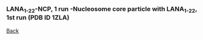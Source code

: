 ### LANA<sub>1-22</sub>-NCP, 1 run -Nucleosome core particle with LANA<sub>1-22</sub>, 1st run (PDB ID 1ZLA)
[Back](https://intbio.github.io/Oleinikov_et_al_2023)

<html lang="en">
  <head>
    <meta charset="utf-8">
    <style>
      .slidecontainer {
        width: 100%;
      }

      .slider {
        -webkit-appearance: none;
        width: 100%;
        height: 10px;
        background: #d3d3d3;
        outline: none;
        opacity: 0.7;
        -webkit-transition: .2s;
        transition: opacity .2s;
      }

      .slider:hover {
        opacity: 1;
      }

      .slider::-webkit-slider-thumb {
        -webkit-appearance: none;
        appearance: none;
        width: 15px;
        height: 15px;
        background: #222222;
        cursor: pointer;
      }

      .slider::-moz-range-thumb {
        width: 25px;
        height: 25px;
        background: #4CAF50;
        cursor: pointer;
      }

    </style>
  </head>

  <body>
<script src="https://d3js.org/d3.v4.js"></script>
<script src="https://unpkg.com/ngl@2.0.0-dev.35/dist/ngl.js"></script>
<script src="https://code.jquery.com/jquery-3.5.1.min.js" integrity="sha256-9/aliU8dGd2tb6OSsuzixeV4y/faTqgFtohetphbbj0=" crossorigin="anonymous"></script>
<script>
  var pdb="trj/lana_for_web.pdb"
  var xtc="trj/lana_for_web.xtc"
  var csvfile="dat/lana_dist_unwrap.csv"
  var trjstep = 5;
  $(document).ready(function() {
    window.stage = new NGL.Stage("viewport0", {
      backgroundColor: "#FFFFFF"
    });
    window.stage.loadFile(pdb).then(function(nucl) {
      var aspectRatio = 2;
      var radius = 1.5;
      var radiusScale = 4;


      var hyper_scheme = NGL.ColormakerRegistry.addSelectionScheme([
        ["orange", ".CA"],
        ["blue", "_N"],
        ["red", "_O"],
        ["grey", "*"]
      ], "DA");
      var residues = NGL.ColormakerRegistry.addSelectionScheme([
        ["blue", "40 and ARG"],
	["lightcyan", "42 and ARG"],
	["cyan", "49 and ARG"],
        ["green", "41 and TYR"],
	["pink", "39 and HIS"],
        ["white", "*"]
      ], "protein");
      
      var shape = new NGL.Shape( "Axes" );
			shape.addArrow( [ 0, 0, -35 ], [ 0, 0, 35 ], [ 0.04, 0.8, 0.03 ], 2.0 );
      shape.addArrow( [ -58, 0, 0 ], [ 58, 0, 0 ], [ 0.8,0.06 ,0.102  ], 2.0 );
      shape.addArrow( [ 0, -55, 0 ], [ 0, 55, 0 ], [ 0.3, 0.3, 0.3 ], 2.0 );
      window.axes = stage.addComponentFromObject( shape );
      window.axes.addRepresentation( "buffer" );
      window.axes.autoView();
      window.axes.setVisibility(false);
      stage.animationControls.rotate([ 0, 0, 0, 0 ],0);
	  stage.setParameters({cameraType: "orthographic"});

      

      window.arg_lys_selection = nucl.addRepresentation('hyperball', {
        "sele": "(ARG or LYS) and not _H",
        color: hyper_scheme,
        radius: 3.5
      });
      window.arg_lys_selection.setVisibility(false);

      window.acidic_patch_selection = nucl.addRepresentation('hyperball', {
        "sele": "((56 61 64 90 81 92 and :C :G) or (102 110 and :D or :H)) and not _H",
        color: residues,
        radius: 3.5
      });
      window.acidic_patch_selection.setVisibility(false);
      
      window.dna_latch_selection = nucl.addRepresentation('hyperball', {
        "sele": "39-49 and (:A or :E) and not _H",
        color: residues,
        radius: 3.5
      });
      window.dna_latch_selection.setVisibility(false);
      
      //H3 39-49 - назвать H3 39-49 DNA latch


      nucl.addRepresentation('cartoon', {
        "sele": ":A :E",
        "color": 0x020AED,
        "aspectRatio": aspectRatio,
        'radiusScale': radiusScale,
        'radiusType': 'sstruc',
        "capped": true,
        'subdiv': 10,
        'diffuseInterior': false,
        'useInteriorColor': false
      });
      nucl.addRepresentation('cartoon', {
        "sele": ":B :F",
        "color": "green",
        "aspectRatio": aspectRatio,
        'radiusScale': radiusScale,
        'radiusType': 'sstruc',
        "capped": true,
        'subdiv': 10,
        'diffuseInterior': false,
        'useInteriorColor': false
      });
      nucl.addRepresentation('cartoon', {
        "sele": ":C :G",
        "color": 0xE0F705,
        "aspectRatio": aspectRatio,
        'radiusScale': radiusScale,
        'radiusType': 'sstruc',
        "capped": true,
        'subdiv': 10,
        'diffuseInterior': false,
        'useInteriorColor': false
      });
      nucl.addRepresentation('cartoon', {
        "sele": ":D :H",
        "color": 0xCE0000,
        "aspectRatio": aspectRatio,
        'radiusScale': radiusScale,
        'radiusType': 'sstruc',
        "capped": true,
        'subdiv': 10,
        'diffuseInterior': false,
        'useInteriorColor': false
      });
      nucl.addRepresentation('spacefill', {
        "sele": ":I and -72 and .C1'",
        "color": "steelblue",
        "radius":5,
        'diffuseInterior': false,
        'useInteriorColor': false
      });
      nucl.addRepresentation('spacefill', {
        "sele": ":J and -73 and .C1'",
        "color": "orange",
        "radius":5,
        'diffuseInterior': false,
        'useInteriorColor': false
      });
      nucl.addRepresentation('cartoon', {
        "sele": ":K",
        "color": 'magenta',
        "aspectRatio": aspectRatio,
        'radiusScale': radiusScale,
        'radiusType': 'sstruc',
        "capped": true,
        'subdiv': 10,
        'diffuseInterior': false,
        'useInteriorColor': false
      });
      window.nucl_cartoon = nucl.addRepresentation('cartoon', {
        "sele": "nucleic",
        "color": 'grey',
        "aspectRatio": aspectRatio,
        "radius": radius,
        "radiusSegments": 1,
        "capped": 0
      });
      window.nucl_base = nucl.addRepresentation('base', {
        "sele": "nucleic",
        "color": 'grey'
      });

      NGL.autoLoad(xtc).then(function(frames) {
        nucl.addTrajectory(frames);
        window.traj = nucl.trajList[0].trajectory;
        var player = new NGL.TrajectoryPlayer(window.traj, {
          start: 0,
          timeout: 1,
          mode: "once",
          interpolateType: "spline",
          step: 1,
          interpolateStep: 5
        });
        window.traj.signals.frameChanged.add(function() {
          var fnum = window.traj.currentFrame;
          $('#myRange')[0].value = fnum;
          $("#frame_counter")[0].innerHTML = (fnum * trjstep).toFixed(2);
          tooltipLine.attr('stroke', 'black')
            .attr('x1', x(fnum))
            .attr('x2', x(fnum))
            .attr('y1', 0)
            .attr('y2', height);
        });



        //window.player.play();
        $('#myRange')[0].setAttribute('max', window.traj.frames.length - 1)

      });
      nucl.autoView();

    });
    

    var slider = document.getElementById("myRange");
    var output = document.getElementById("frame_counter");
    output.innerHTML = slider.value;
    window.slider = slider;

    slider.oninput = function() {
      //output.innerHTML = (this.value*trjstep).toFixed(2);
      window.traj.player.pause();
      window.traj.setFrame(this.value);
      //tooltipLine.attr('stroke', 'black')
      //  .attr('x1', x(this.value))
      //  .attr('x2', x(this.value))
      //  .attr('y1', 0)
      //  .attr('y2', height);
    }


    $('input[type=checkbox][name=ref_str_check]').on('change', toggle_reference_structure);
    $('input[type=checkbox][name=arg_lys_check]').on('change', toggle_lys_arg_visibility);
    $('input[type=checkbox][name=latch_check]').on('change', toggle_latch_visibility);
    $('input[type=checkbox][name=acidic_patch_check]').on('change', toggle_acidic_patch_visibility);
    $('input[type=checkbox][name=highlight_DA_check]').on('change', toggle_DA_highlight);
    $('input[type=checkbox][name=ortho_check]').on('change', toggle_orthographic);
    $('input[type=checkbox][name=axes_check]').on('change', toggle_axes_visibility);
    


    function load_reference_structure() {
      window.ref_str_mol = window.stage.loadFile(pdb).then(function(nucl) {
        window.ref_str_mol = nucl;
        window.ref_str_repr_prot = nucl.addRepresentation('cartoon', {
          "sele": 'protein',
          "color": '#29d6d9',
          "aspectRatio": 2,
          'radiusScale': 4.1,
          'radiusType': 'sstruc',
          "aspectRatio": 2,
          "radiusSegments": 1,
          "capped": 0

        });
        window.ref_str_repr_nucl = nucl.addRepresentation('cartoon', {
          "sele": 'nucleic',
          "color": '#29d6d9',
          "aspectRatio": 2,
          "radius": 1.51,
          "radiusSegments": 1,
          "capped": 0
        });
        window.ref_str_repr_base = nucl.addRepresentation('base', {
          "sele": 'nucleic',
          "color": '#29d6d9'
        });
      })
    }

    function toggle_reference_structure() {
      var state = $(this).is(":checked");
      if (typeof window.ref_str_repr_prot == "undefined") {
        load_reference_structure();

      } else {
        window.ref_str_repr_prot.setVisibility(state);
        window.ref_str_repr_nucl.setVisibility(state);
        window.ref_str_repr_base.setVisibility(state)
      }


    }

    function toggle_DA_highlight() {
      var state = $(this).is(":checked");
      if (state === false) {
        window.nucl_cartoon.setColor('grey')
        window.nucl_base.setColor('grey')
      } else {
        var scheme = NGL.ColormakerRegistry.addSelectionScheme([
          ["pink", "DA"],
          ["grey", "*"]
        ], "DA");
        window.nucl_cartoon.setColor(scheme)
        window.nucl_base.setColor(scheme)

      }
    }

    function toggle_lys_arg_visibility() {
      var state = $(this).is(":checked");
      window.arg_lys_selection.setVisibility(state);
    }
    function toggle_acidic_patch_visibility() {
      var state = $(this).is(":checked");
      window.acidic_patch_selection.setVisibility(state);
    }
    function toggle_latch_visibility() {
      var state = $(this).is(":checked");
      window.dna_latch_selection.setVisibility(state);
    }
    
    function toggle_axes_visibility() {
      var state = $(this).is(":checked");
      window.axes.setVisibility(state);
    }
    
    function toggle_orthographic() {
      var state = $(this).is(":checked");
      if ($(this).is(":checked")){
      	window.stage.setParameters({cameraType: "orthographic"})
        } else {
        window.stage.setParameters({cameraType: "perspective"})
        }
    }

    var margin = {
        top: 10,
        right: 30,
        bottom: 40,
        left: 60
      },
      width = 800 - margin.left - margin.right,
      height = 200 - margin.top - margin.bottom;

    // append the svg object to the body of the page
    var svg = d3.select("#my_dataviz")
      .append("svg")
      .attr("width", width + margin.left + margin.right)
      .attr("height", height + margin.top + margin.bottom)
      .append("g")
      .attr("transform",
        "translate(" + margin.left + "," + margin.top + ")");
    const tooltipLine = svg.append('line');
    var x = d3.scaleLinear();
    var y = d3.scaleLinear();
    //Read the data
    d3.csv(csvfile,

      // When reading the csv, I must format variables:

      // Now I can use this dataset:
      function(data) {
        data.forEach(function(d) {
          d.Frame = d.Frame / 5;
        });
        // Add X axis --> it is a date format

        x.domain([0, d3.max(data, function(d) {
            return +d.Frame;
          })])
          .range([0, width])

        svg.append("g")
          .attr("transform", "translate(0," + height + ")")
          .attr("class", "axis")
          .call(d3.axisBottom(x)
            .tickFormat(function(d) {
              return d / 0.2;
            }))

        // Add Y axis

        y.domain([0, Math.max(d3.max(data, function(d) {
            return +d.prox;
          }),
          d3.max(data, function(d) {
            return +d.dist;
          }))
          ])
          .range([height, 0]);
        svg.append("g")
          .call(d3.axisLeft(y));


        // Add the line
        svg.append("path")
          .datum(data)
          .attr("fill", "none")
          .attr("stroke", "steelblue")
          .attr("opacity", 0.4)
          .attr("stroke-width", 2)
          .attr("d", d3.line()
            .x(function(d) {
              return x(d.Frame)
            })
            .y(function(d) {
              return y(d.prox)
            })
          )
        svg.append("path")
          .datum(data)
          .attr("fill", "none")
          .attr("stroke", "orange")
          .attr("opacity", 0.4)
          .attr("stroke-width", 2)
          .attr("d", d3.line()
            .x(function(d) {
              return x(d.Frame)
            })
            .y(function(d) {
              return y(d.dist)
            })
          )
         svg.append("path")
          .datum(data)
          .attr("fill", "none")
          .attr("stroke", "steelblue")
          .attr("stroke-width", 3)
          .attr("d", d3.line()
            .x(function(d) {
              return x(d.Frame)
            })
            .y(function(d) {
              return y(d.prox_filtered)
            })
          )
         svg.append("path")
          .datum(data)
          .attr("fill", "none")
          .attr("stroke", "orange")
          .attr("stroke-width", 3)
          .attr("d", d3.line()
            .x(function(d) {
              return x(d.Frame)
            })
            .y(function(d) {
              return y(d.dist_filtered)
            })
          )
          svg.append("text")
          .attr("class", "x label")
          .attr("text-anchor", "end")
          .attr("x", width-width/2)
          .attr("y", height + 35)
          .text("Time, ns");
          
          svg.append("text")
          .attr("class", "y label")
          .attr("text-anchor", "end")
          .attr("y", -45)
          .attr("dy", ".75em")
          .attr("transform", "rotate(-90)")
          .text("Unwrapped base pairs");
          
        tipBox = svg.append('rect')
          .attr('width', width)
          .attr('height', height)
          .attr('opacity', 0)
          .on('mousemove', drawTooltip)
          .on('mouseout', removeTooltip);
        const tooltip = d3.select('#tooltip');


        function removeTooltip() {
          if (tooltip) tooltip.style('display', 'none');
        }

        function drawTooltip() {
          const frame = Math.floor((x.invert(d3.mouse(tipBox.node())[0])));
          window.traj.player.pause();
          window.traj.setFrame(frame);

          tooltipLine.attr('stroke', 'black')
            .attr('x1', x(frame))
            .attr('x2', x(frame))
            .attr('y1', 0)
            .attr('y2', height);
          tooltip.html('Proximal unwrap (smoothed): ' + Math.floor(data[frame*100].prox_filtered) + 'bp<br>Distal unwrap (smoothed): ' + Math.floor(data[frame*100].dist_filtered) + 'bp')
            .style('display', 'block')
            .style('left', d3.event.pageX + 20)
            .style('top', d3.event.pageY - 20)
          /*        .selectAll()
                  .data(data[frame])
                  .append('div')
                  .html(d => 1 ); */
        }
      })
  })



</script>
    <br>
    <p style="color:#020AED;font-size:22px;font-family:verdana;font-weight: bold;text-shadow: -1px 0 black, 0 1px black, 1px 0 black, 0 -1px black;display: inline">H3</p>
    <p style="color:#009933;font-size:22px;font-family:verdana;font-weight: bold;text-shadow: -1px 0 black, 0 1px black, 1px 0 black, 0 -1px black;display: inline">H4</p>
    <p style="color:#E0F705;font-size:22px;font-family:verdana;font-weight: bold;text-shadow: -1px 0 black, 0 1px black, 1px 0 black, 0 -1px black;display: inline">H2A</p>
    <p style="color:#CE0000;font-size:22px;font-family:verdana;font-weight: bold;text-shadow: -1px 0 black, 0 1px black, 1px 0 black, 0 -1px black;display: inline">H2B</p>
    <p style="color:#808080;font-size:22px;font-family:verdana;font-weight: bold;text-shadow: -1px 0 black, 0 1px black, 1px 0 black, 0 -1px black;display: inline">DNA</p>
    <p style="color:#ff00ff;font-size:22px;font-family:verdana;font-weight: bold;text-shadow: -1px 0 black, 0 1px black, 1px 0 black, 0 -1px black;display: inline">LANA<sub>1-22</sub></p>
    <br>
    <input class="form-check-input " type="checkbox" name="ref_str_check" value="" id="ref_str_check">
    <label class="form-check-label " for="ref_str_check">
      Show starting state
    </label>
    
    <input class="form-check-input " type="checkbox" name="ortho_check" value="" id="ortho_check" checked="true">
    <label class="form-check-label " for="ortho_check">
      Orthographic
    </label>
    
    <input class="form-check-input " type="checkbox" name="axes_check" value="" id="axes_check">
    <label class="form-check-label " for="ortho_check">
      Show axes
    </label>
    
    <br>
    <input class="form-check-input " type="checkbox" name="arg_lys_check" value="" id="arg_lys_check">
    <label class="form-check-label " for="arg_lys_check">
      Show ARG LYS
    </label>
    
    <input class="form-check-input " type="checkbox" name="latch_check" value="" id="latch_check">
    <label class="form-check-label " for="latch_check">
      Show H3 39-49 DNA latch
    </label>
        

    <input class="form-check-input " type="checkbox" name="highlight_DA_check" value="" id="highlight_DA_check">
    <label class="form-check-label " for="highlight_DA_check">
      Highlight ADE
    </label>

    <input class="form-check-input " type="checkbox" name="acidic_oatch_check" value="" id="acidic_patch_check">
    <label class="form-check-label " for="acidic_patch_check">
      Show acidic patch
    </label>


    <div id="viewport0" style="height:500px; border: thin solid black"></div>
    <div class="slidecontainer">
      <button type="submit" class="btn" name="play_button" data-toggle="button" id='play' onclick='window.traj.player.play();'>Play</button>
      <button type="submit" class="btn" name="play_button" data-toggle="button" id='pause' onclick='window.traj.player.pause();'>Pause</button>
      <input type="range" min="0" max="100" value="0" class="slider" id="myRange">
      <p>Time: <span id="frame_counter"></span> ns</p>

    </div>
    <h4>Number of detached DNA base pairs from each nucleosome end</h4>
    <div id='tooltip' style='position:absolute;background-color:lightgray;padding:5px'></div>
    <div id="my_dataviz"></div>


  </body>
</html>

